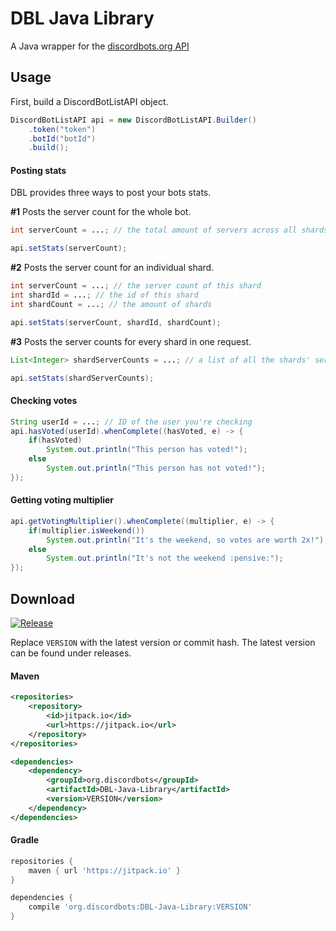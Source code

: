 # DBL Java Library
A Java wrapper for the [discordbots.org API](https://discordbots.org/api/docs)

## Usage

First, build a DiscordBotListAPI object.

```java
DiscordBotListAPI api = new DiscordBotListAPI.Builder()
	.token("token")
	.botId("botId")
	.build();
```

#### Posting stats

DBL provides three ways to post your bots stats.

**#1**
Posts the server count for the whole bot.
```java
int serverCount = ...; // the total amount of servers across all shards

api.setStats(serverCount);
```

**#2**
Posts the server count for an individual shard.
```java
int serverCount = ...; // the server count of this shard
int shardId = ...; // the id of this shard
int shardCount = ...; // the amount of shards

api.setStats(serverCount, shardId, shardCount);
```

**#3**
Posts the server counts for every shard in one request.
```java
List<Integer> shardServerCounts = ...; // a list of all the shards' server counts

api.setStats(shardServerCounts);
```

#### Checking votes

```java
String userId = ...; // ID of the user you're checking
api.hasVoted(userId).whenComplete((hasVoted, e) -> {
	if(hasVoted)
		System.out.println("This person has voted!");
	else
		System.out.println("This person has not voted!");
});
```

#### Getting voting multiplier

```java
api.getVotingMultiplier().whenComplete((multiplier, e) -> {
	if(multiplier.isWeekend())
		System.out.println("It's the weekend, so votes are worth 2x!");
	else
		System.out.println("It's not the weekend :pensive:");
});
```

## Download

[![Release](https://jitpack.io/v/DiscordBotList/DBL-Java-Library.svg)](https://jitpack.io/#DiscordBotList/DBL-Java-Library)

Replace `VERSION` with the latest version or commit hash. The latest version can be found under releases.

#### Maven

```xml
<repositories>
    <repository>
        <id>jitpack.io</id>
        <url>https://jitpack.io</url>
    </repository>
</repositories>
```
```xml
<dependencies>
    <dependency>
        <groupId>org.discordbots</groupId>
        <artifactId>DBL-Java-Library</artifactId>
        <version>VERSION</version>
    </dependency>
</dependencies>
```

#### Gradle 
```gradle
repositories {
    maven { url 'https://jitpack.io' }
}
```
```gradle
dependencies {
    compile 'org.discordbots:DBL-Java-Library:VERSION'
}
```


